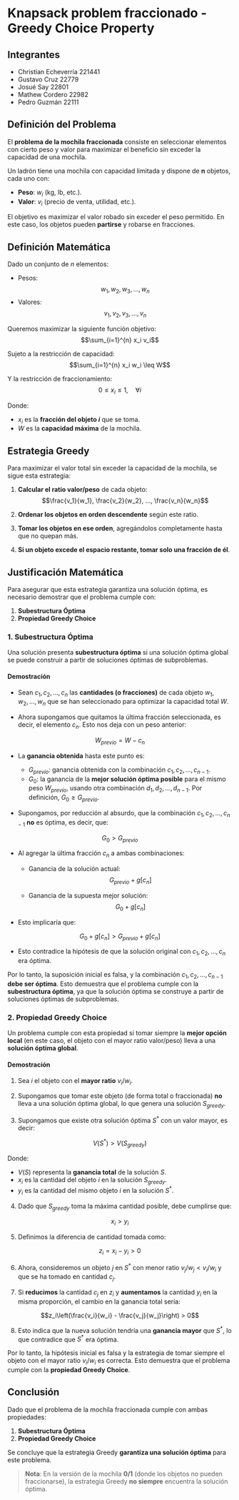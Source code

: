 # Knapsack problem fraccionado - Greedy Choice Property

## Integrantes

- Christian Echeverría  221441
- Gustavo Cruz          22779
- Josué Say             22801
- Mathew Cordero        22982
- Pedro Guzmán          22111

## Definición del Problema

El **problema de la mochila fraccionada** consiste en seleccionar elementos con cierto peso y valor para maximizar el beneficio sin exceder la capacidad de una mochila.

Un ladrón tiene una mochila con capacidad limitada y dispone de **n** objetos, cada uno con:

- **Peso**: $w_i$ (kg, lb, etc.).  
- **Valor**: $v_i$ (precio de venta, utilidad, etc.).

El objetivo es maximizar el valor robado sin exceder el peso permitido. En este caso, los objetos pueden **partirse** y robarse en fracciones.

## Definición Matemática

Dado un conjunto de $n$ elementos:

- Pesos:  
$$w_1, w_2, w_3, ..., w_n$$
- Valores:  
$$v_1, v_2, v_3, ..., v_n$$

Queremos maximizar la siguiente función objetivo:
$$\sum_{i=1}^{n} x_i v_i$$

Sujeto a la restricción de capacidad:
$$\sum_{i=1}^{n} x_i w_i \leq W$$

Y la restricción de fraccionamiento:
$$0 \leq x_i \leq 1, \quad \forall i$$

Donde:

- $x_i$ es la **fracción del objeto $i$** que se toma.  
- $W$ es la **capacidad máxima** de la mochila.

## Estrategia Greedy

Para maximizar el valor total sin exceder la capacidad de la mochila, se sigue esta estrategia:

1. **Calcular el ratio valor/peso** de cada objeto:  
   $$\frac{v_1}{w_1}, \frac{v_2}{w_2}, ..., \frac{v_n}{w_n}$$

2. **Ordenar los objetos en orden descendente** según este ratio.

3. **Tomar los objetos en ese orden**, agregándolos completamente hasta que no quepan más.

4. **Si un objeto excede el espacio restante, tomar solo una fracción de él**.

## Justificación Matemática

Para asegurar que esta estrategia garantiza una solución óptima, es necesario demostrar que el problema cumple con:

1. **Subestructura Óptima**  
2. **Propiedad Greedy Choice**

### 1. Subestructura Óptima

Una solución presenta **subestructura óptima** si una solución óptima global se puede construir a partir de soluciones óptimas de subproblemas.

#### Demostración

- Sean $c_1, c_2, ..., c_n$ las **cantidades (o fracciones)** de cada objeto $w_1, w_2, ..., w_n$ que se han seleccionado para optimizar la capacidad total $W$.

- Ahora supongamos que quitamos la última fracción seleccionada, es decir, el elemento $c_n$. Esto nos deja con un peso anterior:
  
$$W_{previo} = W - c_n$$

- La **ganancia obtenida** hasta este punto es:
  
  - $G_{previo}$: ganancia obtenida con la combinación $c_1, c_2, ..., c_{n-1}$.  
  - $G_0$: la ganancia de la **mejor solución óptima posible** para el mismo peso $W_{previo}$, usando otra combinación $d_1, d_2, ..., d_{n-1}$. Por definición, $G_0 \geq G_{previo}$.

- Supongamos, por reducción al absurdo, que la combinación $c_1, c_2, ..., c_{n-1}$ **no** es óptima, es decir, que:
  
$$G_0 > G_{previo}$$

- Al agregar la última fracción $c_n$ a ambas combinaciones:

  - Ganancia de la solución actual:
    $$G_{previo} + g[c_n]$$

  - Ganancia de la supuesta mejor solución:
    $$G_0 + g[c_n]$$

- Esto implicaría que:
  
$$G_0 + g[c_n] > G_{previo} + g[c_n]$$

- Esto contradice la hipótesis de que la solución original con $c_1, c_2, ..., c_n$ era óptima.

Por lo tanto, la suposición inicial es falsa, y la combinación $c_1, c_2, ..., c_{n-1}$ **debe ser óptima**. Esto demuestra que el problema cumple con la **subestructura óptima**, ya que la solución óptima se construye a partir de soluciones óptimas de subproblemas.

### 2. Propiedad Greedy Choice

Un problema cumple con esta propiedad si tomar siempre la **mejor opción local** (en este caso, el objeto con el mayor ratio valor/peso) lleva a una **solución óptima global**.

#### Demostración

1. Sea $i$ el objeto con el **mayor ratio** $v_i/w_i$.

2. Supongamos que tomar este objeto (de forma total o fraccionada) **no** lleva a una solución óptima global, lo que genera una solución $S_{greedy}$.

3. Supongamos que existe otra solución óptima $S^*$ con un valor mayor, es decir:

$$V(S^*) > V(S_{greedy})$$

Donde:

- $V(S)$ representa la **ganancia total** de la solución $S$.
- $x_i$ es la cantidad del objeto $i$ en la solución $S_{greedy}$.  
- $y_i$ es la cantidad del mismo objeto $i$ en la solución $S^*$.

4. Dado que $S_{greedy}$ toma la máxima cantidad posible, debe cumplirse que:

$$x_i > y_i$$

5. Definimos la diferencia de cantidad tomada como:

$$z_i = x_i - y_i > 0$$

6. Ahora, consideremos un objeto $j$ en $S^*$ con menor ratio $v_j/w_j < v_i/w_i$ y que se ha tomado en cantidad $c_j$.

7. Si **reducimos** la cantidad $c_j$ en $z_i$ y **aumentamos** la cantidad $y_i$ en la misma proporción, el cambio en la ganancia total sería:

$$z_i\left(\frac{v_i}{w_i} - \frac{v_j}{w_j}\right) > 0$$

8. Esto indica que la nueva solución tendría una **ganancia mayor** que $S^*$, lo que contradice que $S^*$ era óptima.

Por lo tanto, la hipótesis inicial es falsa y la estrategia de tomar siempre el objeto con el mayor ratio $v_i/w_i$ es correcta. Esto demuestra que el problema cumple con la **propiedad Greedy Choice**.

## Conclusión

Dado que el problema de la mochila fraccionada cumple con ambas propiedades:

1. **Subestructura Óptima**  
2. **Propiedad Greedy Choice**

Se concluye que la estrategia Greedy **garantiza una solución óptima** para este problema.

> **Nota**: En la versión de la mochila **0/1** (donde los objetos no pueden fraccionarse), la estrategia Greedy **no siempre** encuentra la solución óptima.
